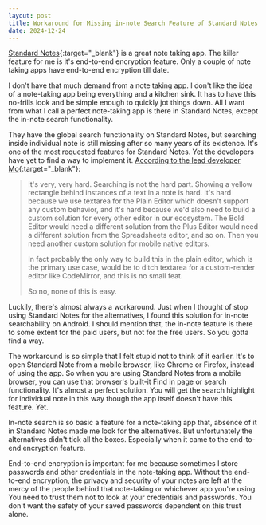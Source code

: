 ```yaml
---
layout: post
title: Workaround for Missing in-note Search Feature of Standard Notes for Android
date: 2024-12-24
---
```


[Standard Notes](https://standardnotes.com/){:target="_blank"} is a great note taking app. The killer feature for me is it's end-to-end encryption feature. Only a couple of note taking apps have end-to-end encryption till date. 

I don't have that much demand from a note taking app. I don't like the idea of a note-taking app being everything and a kitchen sink. It has to have this no-frills look and be simple enough to quickly jot things down. All I want from what I call a perfect note-taking app is there in Standard Notes, except the in-note search functionality. 

They have the global search functionality on Standard Notes, but searching inside individual note is still missing after so many years of its existence. It's one of the most requested features for Standard Notes. Yet the developers have yet to find a way to implement it. [According to the lead developer Mo](https://github.com/standardnotes/forum/issues/330#issuecomment-863272902){:target="_blank"}:

>It's very, very hard. Searching is not the hard part. Showing a yellow rectangle behind instances of a text in a note is hard. It's hard because we use textarea for the Plain Editor which doesn't support any custom behavior, and it's hard because we'd also need to build a custom solution for every other editor in our ecosystem. The Bold Editor would need a different solution from the Plus Editor would need a different solution from the Spreadsheets editor, and so on. Then you need another custom solution for mobile native editors.
>
>In fact probably the only way to build this in the plain editor, which is the primary use case, would be to ditch textarea for a custom-render editor like CodeMirror, and this is no small feat.
>
>So no, none of this is easy.

Luckily, there's almost always a workaround. Just when I thought of stop using Standard Notes for the alternatives, I found this solution for in-note searchability on Android. I should mention that, the in-note feature is there to some extent for the paid users, but not for the free users. So you gotta find a way. 

The workaround is so simple that I felt stupid not to think of it earlier. It's to open Standard Note from a mobile browser, like Chrome or Firefox, instead of using the app. So when you are using Standard Notes from a mobile browser, you can use that browser's built-it Find in page or search functionality. It's almost a perfect solution. You will get the search highlight for individual note in this way though the app itself doesn't have this feature. Yet.

In-note search is so basic a feature for a note-taking app that, absence of it in Standard Notes made me look for the alternatives. But unfortunately the alternatives didn't tick all the boxes. Especially when it came to the end-to-end encryption feature. 

End-to-end encryption is important for me because sometimes I store passwords and other credentials in the note-taking app. Without the end-to-end encryption, the privacy and security of your notes are left at the mercy of the people behind that note-taking or whichever app you're using. You need to trust them not to look at your credentials and passwords. You don't want the safety of your saved passwords dependent on this trust alone.